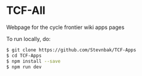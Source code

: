 # TCF-All
Webpage for the cycle frontier wiki apps pages


To run locally, do: 
```bash
$ git clone https://github.com/Stevnbak/TCF-Apps
$ cd TCF-Apps
$ npm install --save
$ npm run dev
```
